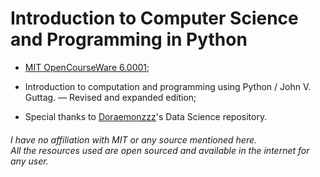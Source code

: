 # Introduction to Computer Science and Programming in Python

- <a href="https://ocw.mit.edu/courses/6-0001-introduction-to-computer-science-and-programming-in-python-fall-2016">MIT OpenCourseWare 6.0001</a>;

- Introduction to computation and programming using Python / John V. Guttag. — Revised and expanded edition;

- Special thanks to <a href="https://github.com/Doraemonzzz/Data-Science">Doraemonzzz</a>'s Data Science repository.


<h6>I have no affiliation with MIT or any source mentioned here. <br> All the resources used are open sourced and available in the internet for any user.</h6>
